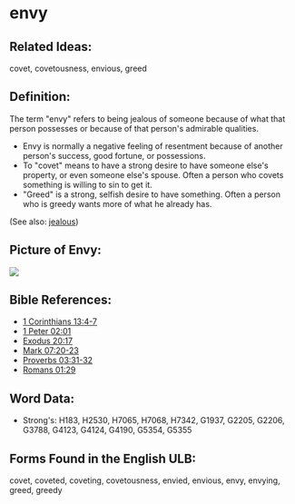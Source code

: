 # envy

## Related Ideas:

covet, covetousness, envious, greed

## Definition:

The term "envy" refers to being jealous of someone because of what that person possesses or because of that person's admirable qualities.

* Envy is normally a negative feeling of resentment because of another person's success, good fortune, or possessions.
* To "covet" means to have a strong desire to have someone else's property, or even someone else's spouse. Often a person who covets something is willing to sin to get it.
* "Greed" is a strong, selfish desire to have something. Often a person who is greedy wants more of what he already has.

(See also: [jealous](../kt/jealous.md))

## Picture of Envy:

<a href="https://content.bibletranslationtools.org/WycliffeAssociates/en_tw/raw/branch/master/PNGs/e/Envy.png"><img src="https://content.bibletranslationtools.org/WycliffeAssociates/en_tw/raw/branch/master/PNGs/e/Envy.png" ></a>

## Bible References:

* [1 Corinthians 13:4-7](rc://en/tn/help/1co/13/04)
* [1 Peter 02:01](rc://en/tn/help/1pe/02/01)
* [Exodus 20:17](rc://en/tn/help/exo/20/17)
* [Mark 07:20-23](rc://en/tn/help/mrk/07/20)
* [Proverbs 03:31-32](rc://en/tn/help/pro/03/31)
* [Romans 01:29](rc://en/tn/help/rom/01/29)

## Word Data:

* Strong's: H183, H2530, H7065, H7068, H7342, G1937, G2205, G2206, G3788, G4123, G4124, G4190, G5354, G5355

## Forms Found in the English ULB:

covet, coveted, coveting, covetousness, envied, envious, envy, envying, greed, greedy
